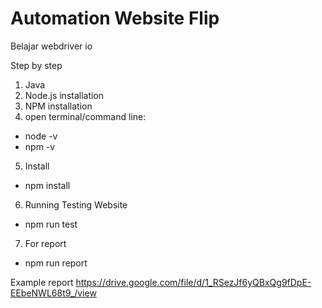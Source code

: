 # Automation Website Flip
Belajar webdriver io

Step by step

1. Java
2. Node.js installation
3. NPM installation
4. open terminal/command line:
- node -v
- npm -v

5. Install
- npm install

6. Running Testing Website
- npm run test

7. For report
- npm run report

Example report
https://drive.google.com/file/d/1_RSezJf6yQBxQg9fDpE-EEbeNWL68t9_/view